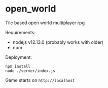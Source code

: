 # open_world
Tile based open world multiplayer rpg

Requirements:
* nodejs v12.13.0 (probably works with older)
* npm

Deployment:

```
npm install
node ./server/index.js
```

Game starts on `http://localhost`
